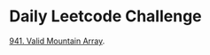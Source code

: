 # Daily Leetcode Challenge
[941. Valid Mountain Array](https://leetcode.com/problems/valid-mountain-array/description/).
